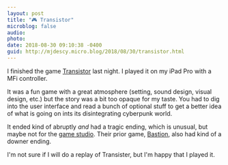 ```yaml
---
layout: post
title: "🎮 Transistor"
microblog: false
audio: 
photo: 
date: 2018-08-30 09:10:38 -0400
guid: http://mjdescy.micro.blog/2018/08/30/transistor.html
---
```

I finished the game [Transistor](https://www.supergiantgames.com/games/transistor/) last night. I played it on my iPad Pro with a MFi controller.

It was a fun game with a great atmosphere (setting, sound design, visual design, etc.) but the story was a bit too opaque for my taste. You had to dig into the user interface and read a bunch of optional stuff to get a better idea of what is going on ints its disintegrating cyberpunk world.

It ended kind of abruptly _and_ had a tragic ending, which is unusual, but maybe not for the [game studio](https://www.supergiantgames.com/). Their prior game, [Bastion](https://www.supergiantgames.com/games/bastion/), also had kind of a downer ending. 

I'm not sure if I will do a replay of Transister, but I'm happy that I played it.
